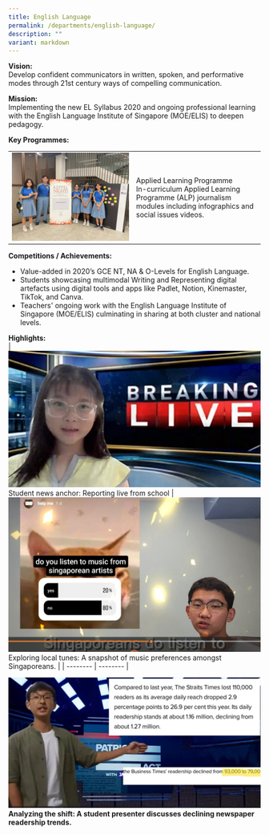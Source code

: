 ```yaml
---
title: English Language
permalink: /departments/english-language/
description: ""
variant: markdown
---
```

**Vision:** <br>
Develop confident communicators in written, spoken, and performative modes through 21st century ways of compelling communication.

**Mission: <br>**
Implementing the new EL Syllabus 2020 and ongoing professional learning with the English Language Institute of Singapore (MOE/ELIS) to deepen pedagogy.

**Key Programmes: <br>**

|  |    |
| -------- | -------- |
|![](/images/Departments/English/el_1_alp_keppelnights.jpg)    | Applied Learning Programme <br>In-curriculum Applied Learning Programme (ALP) journalism modules including infographics and social issues videos.     |

**Competitions / Achievements: <br>**
* Value-added in 2020’s GCE NT, NA &amp; O-Levels for English Language.
* Students showcasing multimodal Writing and Representing digital artefacts using digital tools and apps like Padlet, Notion, Kinemaster, TikTok, and Canva.
* Teachers' ongoing work with the English Language Institute of Singapore (MOE/ELIS) culminating in sharing at both cluster and national levels.

**Highlights: <br>**
|![](/images/Departments/English/2024_EL_2___Copy.png) <br>Student news anchor: Reporting live from school  | ![](/images/Departments/English/2024_EL_3___Copy.png) <br> Exploring local tunes: A snapshot of music preferences amongst Singaporeans. |
| -------- | -------- |


![](/images/Departments/English/2024_EL_4___Copy.png) <br><b>Analyzing the shift: A student presenter discusses declining newspaper readership trends.</b>